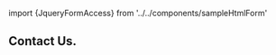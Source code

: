 import {JqueryFormAccess} from '../../components/sampleHtmlForm'

<Hero slots="heading" variant="fullwidth" theme="dark"  customLayout className="contactUsHerobgImage Hero-Banner Sales-ContactUs" />

## Contact Us.

<JqueryFormAccess/>